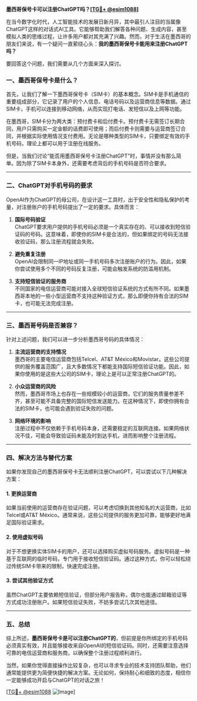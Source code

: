 **墨西哥保号卡可以注册ChatGPT吗？[[TG💪+ @esim1088](https://t.me/s/esim1088)]**

在当今数字化时代，人工智能技术的发展日新月异，其中最引人注目的当属像ChatGPT这样的对话式AI工具。它能够帮助我们解答各种问题、生成内容，甚至模拟人类的思维过程，让许多用户都对其充满了兴趣。然而，对于生活在墨西哥的朋友们来说，有一个疑问一直萦绕心头：**我的墨西哥保号卡能用来注册ChatGPT吗？**

要回答这个问题，我们需要从几个方面来深入探讨。

### **一、墨西哥保号卡是什么？**

首先，让我们了解一下墨西哥保号卡（SIM卡）的基本概念。SIM卡是手机通信的重要组成部分，它记录了用户的个人信息、电话号码以及运营商信息等数据。通过SIM卡，手机可以连接到移动网络，从而实现打电话、发短信以及上网等功能。

在墨西哥，SIM卡分为两大类：预付费卡和后付费卡。预付费卡无需签订长期合同，用户只需购买一定金额的话费即可使用；而后付费卡则需要与运营商签订合同，并根据实际使用情况支付费用。无论是哪种类型的SIM卡，只要绑定有效的手机号码，理论上都可以用于注册在线服务。

但是，当我们讨论“能否用墨西哥保号卡注册ChatGPT”时，事情并没有那么简单。因为除了SIM卡本身外，还需要考虑背后的手机号码是否符合要求。

---

### **二、ChatGPT对手机号码的要求**

OpenAI作为ChatGPT的母公司，在设计这一工具时，出于安全性和隐私保护的考量，对注册账户的手机号码提出了一定的要求。具体而言：

1. **国际号码验证**  
   ChatGPT要求用户提供的手机号码必须是一个真实存在的、可以接收到短信验证码的号码。这意味着，即使你的SIM卡是合法的，但如果绑定的号码无法接收验证码，那么注册流程就会失败。

2. **避免重复注册**  
   OpenAI会限制同一IP地址或同一手机号码多次注册账户的行为。因此，如果你尝试使用多个不同的号码反复注册，可能会触发系统的防滥用机制。

3. **支持短信验证的服务商**  
   不同国家的电信运营商可能对接入全球短信验证系统的方式有所不同。如果墨西哥本地的一些小型运营商不支持这种验证方式，那么即便你持有合法的SIM卡，也可能无法完成注册。

---

### **三、墨西哥号码是否兼容？**

针对上述问题，我们可以进一步分析墨西哥号码的具体情况：

1. **主流运营商的支持情况**  
   墨西哥的主要电信运营商包括Telcel、AT&T México和Movistar。这些公司提供的服务覆盖范围广，且大多数情况下都能支持国际短信验证功能。因此，如果你使用的是这些大公司的SIM卡，理论上是可以正常注册ChatGPT的。

2. **小众运营商的风险**  
   然而，墨西哥市场上也存在一些规模较小的运营商，它们的服务质量参差不齐，甚至可能不具备完整的国际短信发送能力。在这种情况下，即使你拥有合法的SIM卡，也可能会遇到验证失败的问题。

3. **网络环境的影响**  
   注册过程中不仅依赖于手机号码本身，还需要稳定的互联网连接。如果网络状况不佳，可能会导致验证码未能及时到达手机，进而影响整个注册流程。

---

### **四、解决方法与替代方案**

如果你发现自己的墨西哥保号卡无法顺利注册ChatGPT，可以尝试以下几种解决方案：

#### **1. 更换运营商**
   如果当前使用的运营商存在验证问题，可以考虑切换到其他知名的大运营商，比如Telcel或AT&T México。通常来说，这些公司提供的服务更加可靠，能够更好地满足国际验证需求。

#### **2. 使用虚拟号码**
   对于不想更换实体SIM卡的用户，还可以选择购买虚拟号码服务。虚拟号码是一种基于互联网的临时号码，专门用于接收短信验证码。通过这种方式，你可以轻松绕过传统SIM卡带来的限制，快速完成注册。

#### **3. 尝试其他验证方式**
   虽然ChatGPT主要依赖短信验证，但部分用户报告称，偶尔也能通过邮箱验证等方式成功注册账户。如果短信验证失败，不妨多尝试几次其他途径。

---

### **五、总结**

综上所述，**墨西哥保号卡是可以注册ChatGPT的**，但前提是你所绑定的手机号码必须真实有效，并且能够接收来自OpenAI的短信验证码。同时，还需要注意选择可靠的电信运营商和服务商，以确保整个注册过程顺利进行。

当然，如果你觉得直接操作比较复杂，也可以寻求专业的技术支持团队帮助，他们通常能提供更为简便快捷的解决方案。无论如何，保持耐心和细致的态度，相信你一定能够成功开启与ChatGPT的对话之旅！

[[TG💪+ @esim1088](https://t.me/s/esim1088) ![Image](https://i.postimg.cc/4NQfJmqS/Snipaste-2025-05-13-00-14-12.png)]